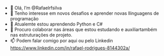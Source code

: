 - 👋 Olá, I’m @Rafaelrfsilva
- 👀 Tenho interesse em novos desafios e aprender novas llinguagens de programação
- 🌱 Atualemte estou aprendendo Python e C#
- 💞️ Procuro colaborar nas áreas que estou estudando e auxiliartambém nas estruturações de projeto.
- 📫 Podem falar comigo por aqui ou pelo Linkedin https://www.linkedin.com/in/rafael-rodrigues-8144302a/
  

<!---
Rafaelrfsilva/Rafaelrfsilva is a ✨ special ✨ repository because its `README.md` (this file) appears on your GitHub profile.
You can click the Preview link to take a look at your changes.
--->
